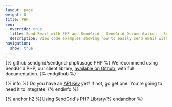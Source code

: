 ```yaml
---
layout: page
weight: 0
title: PHP
seo:
  override: true
  title: Send Email with PHP and SendGrid - SendGrid Documentation | SendGrid
  description: View code examples showing how to easily send email with PHP using cURL and SendGrid. Further explore SendGrid's email sending PHP library.
navigation:
  show: true
---
```

{% github sendgrid/sendgrid-php#usage PHP %} We recommend using SendGrid PHP, our client library, <a href="https://github.com/sendgrid/sendgrid-php">available on Github</a>, with full documentation. {% endgithub %}

{% info %}
Do you have an [API Key](https://app.sendgrid.com/settings/api_keys) yet? If not, go get one. You're going to need it to integrate!
{% endinfo %}

{% anchor h2 %}Using SendGrid's PHP Library{% endanchor %}

<script src="https://gist.github.com/sendgrid-gists/bd1b8a0b2adce2acf72aa8ecb82b51a5.js"></script>
